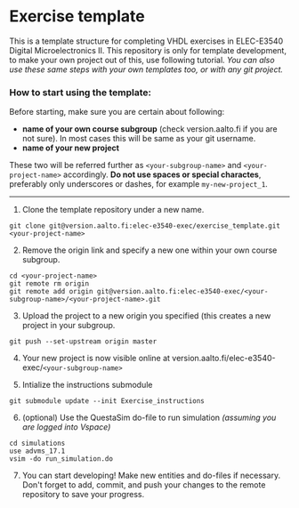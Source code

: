 Exercise template
=================

This is a template structure for completing VHDL exercises in ELEC-E3540
Digital Microelectronics II. This repository is only for template development, to
make your own project out of this, use following tutorial. _You can also use
these same steps with your own templates too, or with any git project._

### How to start using the template:

Before starting, make sure you are certain about following:

* __name of your own course subgroup__ (check version.aalto.fi if you are not sure). In most cases this will be same as your git username.
* __name of your new project__

These two will be referred further as `<your-subgroup-name>` and `<your-project-name>` accordingly.
__Do not use spaces or special charactes__, preferably only underscores or dashes, for example `my-new-project_1`.

---

1. Clone the template repository under a new name.

```
git clone git@version.aalto.fi:elec-e3540-exec/exercise_template.git <your-project-name>
```

2. Remove the origin link and specify a new one within your own course
   subgroup.

```
cd <your-project-name>
git remote rm origin
git remote add origin git@version.aalto.fi:elec-e3540-exec/<your-subgroup-name>/<your-project-name>.git
```

3. Upload the project to a new origin you specified (this creates a new project
   in your subgroup.

```
git push --set-upstream origin master
```

4. Your new project is now visible online at
   version.aalto.fi/elec-e3540-exec/`<your-subgroup-name>`

5. Intialize the instructions submodule

```
git submodule update --init Exercise_instructions
```

6. (optional) Use the QuestaSim do-file to run simulation _(assuming you are
   logged into Vspace)_

```
cd simulations
use advms_17.1
vsim -do run_simulation.do
```

7. You can start developing! Make new entities and do-files if necessary. Don't
   forget to add, commit, and push your changes to the remote repository to
   save your progress.

